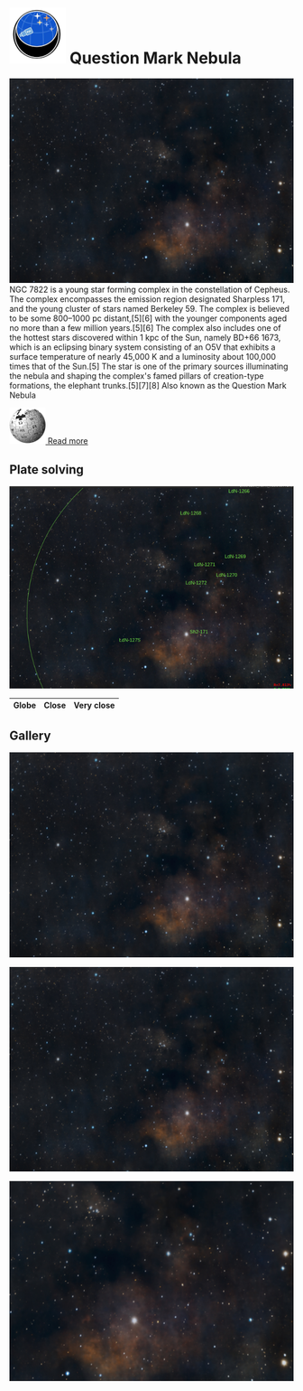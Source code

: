 # ![](..//Imaging//Common/pyl-tiny.png) Question Mark Nebula
![IMG](..//Imaging//HD/Question_Mark_Nebula+00+co.jpg)
NGC 7822 is a young star forming complex in the constellation of Cepheus. The complex encompasses the emission region designated Sharpless 171, and the young cluster of stars named Berkeley 59. The complex is believed to be some 800–1000 pc distant,[5][6] with the younger components aged no more than a few million years.[5][6] The complex also includes one of the hottest stars discovered within 1 kpc of the Sun, namely BD+66 1673, which is an eclipsing binary system consisting of an O5V that exhibits a surface temperature of nearly 45,000 K and a luminosity about 100,000 times that of the Sun.[5] The star is one of the primary sources illuminating the nebula and shaping the complex's famed pillars of creation-type formations, the elephant trunks.[5][7][8] Also known as the Question Mark Nebula



[![](..//Imaging//Common/Wikipedia.png) Read more](https://en.wikipedia.org/wiki/NGC_7822)
## Plate solving 


![IMG](..//Imaging//HD/Question_Mark_Nebula_Annotated.jpg)


| Globe | Close | Very close |
| ----- | ----- | ----- |


## Gallery
![IMG](..//Imaging//HD/Question_Mark_Nebula+00+co.jpg) 

![IMG](..//Imaging//HD/Question_Mark_Nebula+01+co.jpg) 

![IMG](..//Imaging//HD/Question_Mark_Nebula+02+co.jpg) 

